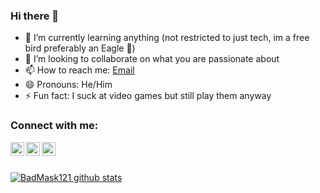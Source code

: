 ### Hi there 👋

<!-- - 🔭 I’m currently working on a couple top secret things 🤫 -->
- 🌱 I’m currently learning anything (not restricted to just tech, im a free bird preferably an Eagle 🦅)
- 👯 I’m looking to collaborate on what you are passionate about
- 📫 How to reach me: <a href="mailto:jeffreyefemena4@gmail.com">Email</a>
- 😄 Pronouns: He/Him
- ⚡ Fun fact: I suck at video games but still play them anyway


### Connect with me:
[<img align="left" alt="Jeffrey Emakpor | Twitter" width="22px" src="https://cdn.jsdelivr.net/npm/simple-icons@v3/icons/twitter.svg" />][twitter]
[<img align="left" alt="Jeffrey Emakpor | LinkedIn" width="22px" src="https://cdn.jsdelivr.net/npm/simple-icons@v3/icons/linkedin.svg" />][linkedin]
[<img align="left" alt="Jeffrey Emakpor | Instagram" width="22px" src="https://cdn.jsdelivr.net/npm/simple-icons@v3/icons/instagram.svg" />][instagram]

<br />
<br />


[twitter]: https://twitter.com/BadMask121
[instagram]: https://www.instagram.com/acecorps121/?hl=en
[linkedin]: https://www.linkedin.com/in/jeffrey-emakpor-5536aa156/
[![BadMask121 github stats](https://github-readme-stats.vercel.app/api?username=BadMask121)](https://github.com/anuraghazra/github-readme-stats)

